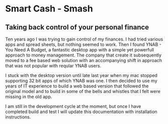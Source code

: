 # Smart Cash - Smash
## Taking back control of your personal finance
Ten years ago I was trying to gain control of my finances. I had tried various apps and spread sheets, but nothing seemed to work.
Then I found YNAB - You Need A Budget, a fantastic desktop app with a simple yet powerfull approach to money management.
The company that create it subsequently moved to a fee based web solution with an accompanying shift in approach that was not popular with reqular YNAB users.

I stuck with the desktop version until late last year when my mac stopped supporting 32 bit apps of which YNAB was one.
I then decided to use my years of IT experience to build a web based version that followed the original model and to build in some of the bells and whistles that I felt were missing in the old app.

I am still in the development cycle at the moment, but once I have completed build and test I will update this documentation with installation instructions.